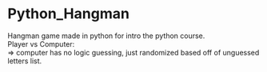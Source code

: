 ﻿# Python_Hangman  
Hangman game made in python for intro the python course.  
Player vs Computer:  
  => computer has no logic guessing, just randomized based off of unguessed letters list.  

